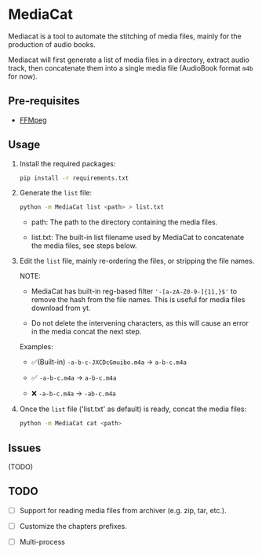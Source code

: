 # MediaCat

Mediacat is a tool to automate the stitching of media files, mainly for the production of audio books.

Mediacat will first generate a list of media files in a directory, extract audio track, then concatenate them into a single media file (AudioBook format `m4b` for now).

## Pre-requisites

- [FFMpeg](https://ffmpeg.org/download.html)

## Usage

1. Install the required packages:

   ```bash
   pip install -r requirements.txt
   ```

2. Generate the `list` file:

   ```bash
   python -m MediaCat list <path> > list.txt
   ```

   - path: The path to the directory containing the media files.

   - list.txt: The built-in list filename used by MediaCat to concatenate the media files, see steps below.

3. Edit the `list` file, mainly re-ordering the files, or stripping the file names.

    NOTE: 

    - MediaCat has built-in reg-based filter `'-[a-zA-Z0-9-]{11,}$'` to remove the hash from the file names. This is useful for media files download from yt.

    - Do not delete the intervening characters, as this will cause an error in the media concat the next step.

    Examples:

    - ✅(Built-in) `-a-b-c-JXCDcGmuibo.m4a` -> `a-b-c.m4a`

    - ✅ `-a-b-c.m4a` -> `a-b-c.m4a`

    - ❌ `-a-b-c.m4a` -> `-ab-c.m4a`

4. Once the `list` file ('list.txt' as default) is ready, concat the media files:

    ```bash
    python -m MediaCat cat <path>
    ```

## Issues

(TODO)

## TODO

- [ ] Support for reading media files from archiver (e.g. zip, tar, etc.).

- [ ] Customize the chapters prefixes.

- [ ] Multi-process
